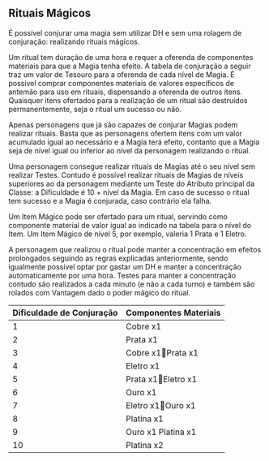 ## **Rituais Mágicos**

É possível conjurar uma magia sem utilizar DH e sem uma rolagem de conjuração: realizando rituais mágicos.

Um ritual tem duração de uma hora e requer a oferenda de componentes materiais para que a Magia tenha efeito. A tabela de conjuração a seguir traz um valor de Tesouro para a oferenda de cada nível de Magia. É possível comprar componentes materiais de valores específicos de antemão para uso em rituais, dispensando a oferenda de outros itens. Quaisquer itens ofertados para a realização de um ritual são destruídos permanentemente, seja o ritual um sucesso ou não.

Apenas personagens que já são capazes de conjurar Magias podem realizar rituais. Basta que as personagens ofertem itens com um valor acumulado igual ao necessário e a Magia terá efeito, contanto que a Magia seja de nível igual ou inferior ao nível da personagem realizando o ritual.

Uma personagem consegue realizar rituais de Magias até o seu nível sem realizar Testes. Contudo é possível realizar rituais de Magias de níveis superiores ao da personagem mediante um Teste do Atributo principal da Classe: a Dificuldade é 10 \+ nível da Magia. Em caso de sucesso o ritual tem sucesso e a Magia é conjurada, caso contrário ela falha.

Um Item Mágico pode ser ofertado para um ritual, servindo como componente material de valor igual ao indicado na tabela para o nível do Item. Um Item Mágico de nível 5, por exemplo, valeria 1 Prata e 1 Eletro.

A personagem que realizou o ritual pode manter a concentração em efeitos prolongados seguindo as regras explicadas anteriormente, sendo igualmente possível optar por gastar um DH e manter a concentração automaticamente por uma hora. Testes para manter a concentração contudo são realizados a cada minuto (e não a cada turno) e também são rolados com Vantagem dado o poder mágico do ritual. 

| Dificuldade de Conjuração | Componentes Materiais |
| :---- | :---- |
| 1 | Cobre x1 |
| 2 | Prata x1 |
| 3 | Cobre x1Prata x1 |
| 4 | Eletro x1 |
| 5 | Prata x1Eletro x1 |
| 6 | Ouro x1 |
| 7 | Eletro x1Ouro x1 |
| 8 | Platina x1 |
| 9 | Ouro x1 Platina x1  |
| 10 | Platina x2 |

